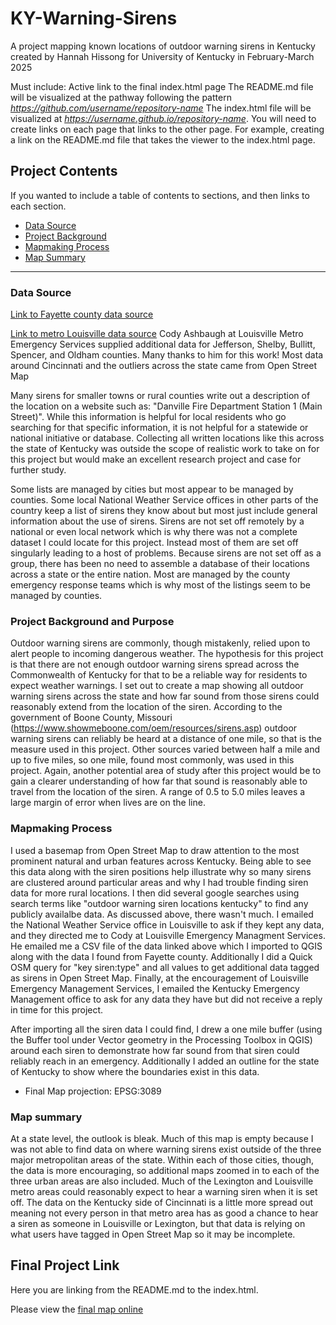 # KY-Warning-Sirens
A project mapping known locations of outdoor warning sirens in Kentucky created by Hannah Hissong for University of Kentucky in February-March 2025

Must include:
Active link to the final index.html page
 The README.md file will be visualized at the pathway following the pattern *https://github.com/username/repository-name*
 The index.html file will be visualized at *https://username.github.io/repository-name*. 
 You will need to create links on each page that links to the other page. For example, creating a link on the README.md file that takes the viewer to the index.html page.

## Project Contents

If you wanted to include a table of contents to sections, and then links to each section.

- [Data Source](#data-source)
- [Project Background](#project-background)
- [Mapmaking Process](#mapmaking-process)
- [Map Summary](#map-summary)

***

### Data Source

[Link to Fayette county data source](https://data.lexingtonky.gov/datasets/eab218eb4e2249d59a39401b5ee25d6e/explore)

[Link to metro Louisville data source](https://jefferson-ky-outdoor-warning-sirens-lojic.hub.arcgis.com/) 
Cody Ashbaugh at Louisville Metro Emergency Services supplied additional data for Jefferson, Shelby, Bullitt, Spencer, and Oldham counties. Many thanks to him for this work!
Most data around Cincinnati and the outliers across the state came from Open Street Map

Many sirens for smaller towns or rural counties write out a description of the location on a website such as: "Danville Fire Department Station 1 (Main Street)". While this information is helpful for local residents who go searching for that specific information, it is not helpful for a statewide or national initiative or database. Collecting all written locations like this across the state of Kentucky was outside the scope of realistic work to take on for this project but would make an excellent research project and case for further study.

Some lists are managed by cities but most appear to be managed by counties. Some local National Weather Service offices in other parts of the country keep a list of sirens they know about but most just include general information about the use of sirens. Sirens are not set off remotely by a national or even local network which is why there was not a complete dataset I could locate for this project. Instead most of them are set off singularly leading to a host of problems. Because sirens are not set off as a group, there has been no need to assemble a database of their locations across a state or the entire nation. Most are managed by the county emergency response teams which is why most of the listings seem to be managed by counties. 

### Project Background and Purpose

Outdoor warning sirens are commonly, though mistakenly, relied upon to alert people to incoming dangerous weather. The hypothesis for this project is that there are not enough outdoor warning sirens spread across the Commonwealth of Kentucky for that to be a reliable way for residents to expect weather warnings. I set out to create a map showing all outdoor warning sirens across the state and how far sound from those sirens could reasonably extend from the location of the siren. According to the government of Boone County, Missouri (https://www.showmeboone.com/oem/resources/sirens.asp) outdoor warning sirens can reliably be heard at a distance of one mile, so that is the measure used in this project. Other sources varied between half a mile and up to five miles, so one mile, found most commonly, was used in this project. Again, another potential area of study after this project would be to gain a clearer understanding of how far that sound is reasonably able to travel from the location of the siren. A range of 0.5 to 5.0 miles leaves a large margin of error when lives are on the line. 

### Mapmaking Process

I used a basemap from Open Street Map to draw attention to the most prominent natural and urban features across Kentucky. Being able to see this data along with the siren positions help illustrate why so many sirens are clustered around particular areas and why I had trouble finding siren data for more rural locations. I then did several google searches using search terms like "outdoor warning siren locations kentucky" to find any publicly availalbe data. As discussed above, there wasn't much. I emailed the National Weather Service office in Louisville to ask if they kept any data, and they directed me to Cody at Louisville Emergency Managment Services. He emailed me a CSV file of the data linked above which I imported to QGIS along with the data I found from Fayette county. Additionally I did a Quick OSM query for "key siren:type" and all values to get additional data tagged as sirens in Open Street Map. Finally, at the encouragement of Louisville Emergency Management Services, I emailed the Kentucky Emergency Management office to ask for any data they have but did not receive a reply in time for this project. 

After importing all the siren data I could find, I drew a one mile buffer (using the Buffer tool under Vector geometry in the Processing Toolbox in QGIS) around each siren to demonstrate how far sound from that siren could reliably reach in an emergency. Additionally I added an outline for the state of Kentucky to show where the boundaries exist in this data. 
 
* Final Map projection: EPSG:3089

### Map summary

At a state level, the outlook is bleak. Much of this map is empty because I was not able to find data on where warning sirens exist outside of the three major metropolitan areas of the state. Within each of those cities, though, the data is more encouraging, so additional maps zoomed in to each of the three urban areas are also included. Much of the Lexington and Louisville metro areas could reasonably expect to hear a warning siren when it is set off. The data on the Kentucky side of Cincinnati is a little more spread out meaning not every person in that metro area has as good a chance to hear a siren as someone in Louisville or Lexington, but that data is relying on what users have tagged in Open Street Map so it may be incomplete. 

## Final Project Link

Here you are linking from the README.md to the index.html.

Please view the [final map online](www.github...)
